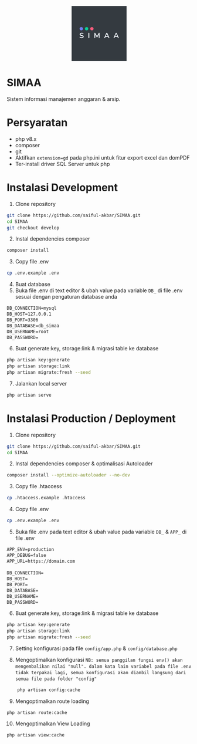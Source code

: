 <div align="center">
    <img
      loading="lazy"
      alt="logo"
      src="public/assets/images/logo/logo-readme.png"
      height="150"
    />
</div>

# SIMAA

Sistem informasi manajemen anggaran & arsip.

# Persyaratan

-   php v8.x
-   composer
-   git
-   Aktifkan `extension=gd` pada php.ini untuk fitur export excel dan domPDF
-   Ter-install driver SQL Server untuk php

# Instalasi Development

1.  Clone repository

```bash
git clone https://github.com/saiful-akbar/SIMAA.git
cd SIMAA
git checkout develop
```

2.  Instal dependencies composer

```bash
composer install
```

3.  Copy file .env

```bash
cp .env.example .env
```

4.  Buat database
5.  Buka file .env di text editor & ubah value pada variable `DB_` di file .env sesuai dengan pengaturan database anda

```
DB_CONNECTION=mysql
DB_HOST=127.0.0.1
DB_PORT=3306
DB_DATABASE=db_simaa
DB_USERNAME=root
DB_PASSWORD=
```

6.  Buat generate:key, storage:link & migrasi table ke database

```bash
php artisan key:generate
php artisan storage:link
php artisan migrate:fresh --seed
```

7.  Jalankan local server

```bash
php artisan serve
```

# Instalasi Production / Deployment

1.  Clone repository

```bash
git clone https://github.com/saiful-akbar/SIMAA.git
cd SIMAA
```

2. Instal dependencies composer & optimalisasi Autoloader

```bash
composer install --optimize-autoloader --no-dev
```

3. Copy file .htaccess

```bash
cp .htaccess.example .htaccess
```

4.  Copy file .env

```bash
cp .env.example .env
```

5.  Buka file .env pada text editor & ubah value pada variable `DB_` & `APP_` di file .env

```
APP_ENV=production
APP_DEBUG=false
APP_URL=https://domain.com

DB_CONNECTION=
DB_HOST=
DB_PORT=
DB_DATABASE=
DB_USERNAME=
DB_PASSWORD=
```

6.  Buat generate:key, storage:link & migrasi table ke database

```bash
php artisan key:generate
php artisan storage:link
php artisan migrate:fresh --seed
```

7. Setting konfigurasi pada file `config/app.php` & `config/database.php`

8. Mengoptimalkan konfigurasi `NB: semua panggilan fungsi env() akan mengembalikan nilai "null". dalam kata lain variabel pada file .env tidak terpakai lagi, semua konfigurasi akan diambil langsung dari semua file pada folder "config"`

```bash
    php artisan config:cache
```

9. Mengoptimalkan route loading

```bash
php artisan route:cache
```

10. Mengoptimalkan View Loading

```bash
php artisan view:cache
```
